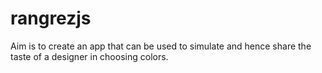 rangrezjs
=========

Aim is to create an app that can be used to simulate and hence share the taste of a designer in choosing colors.
